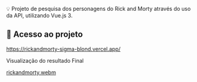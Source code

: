 💡 Projeto de pesquisa dos personagens do Rick and Morty através do uso da API, utilizando Vue.js 3.

## 📁 Acesso ao projeto
https://rickandmorty-sigma-blond.vercel.app/
<p>Visualização do resultado Final</p>

[rickandmorty.webm](https://user-images.githubusercontent.com/100879182/196239886-0c123b4d-7c0c-4bf8-9cca-d7eeece7dee6.webm)
